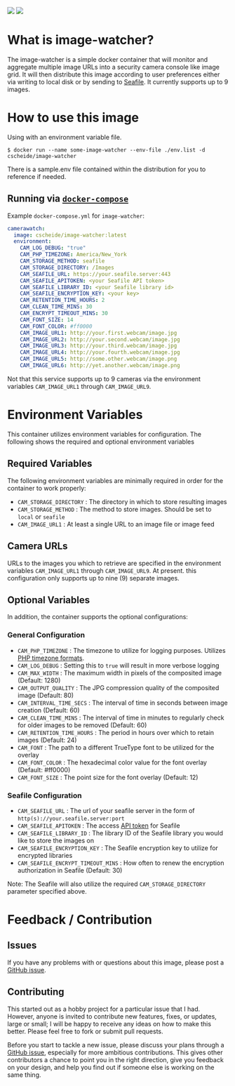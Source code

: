 [![](https://images.microbadger.com/badges/image/cscheide/image-watcher.svg)](http://microbadger.com/images/cscheide/image-watcher)
[![](https://images.microbadger.com/badges/version/cscheide/image-watcher.svg)](http://microbadger.com/images/cscheide/image-watcher)

# What is image-watcher?

The image-watcher is a simple docker container that will monitor and aggregate multiple image URLs into a security camera console like image grid. It will then distribute this image according to user preferences either via writing to local disk or by sending to [Seafile](http://www.seafile.com/). It currently supports up to 9 images.


# How to use this image

Using with an environment variable file. 

```console
$ docker run --name some-image-watcher --env-file ./env.list -d cscheide/image-watcher
```

There is a sample.env file contained within the distribution for you to reference if needed.


## Running via [`docker-compose`](https://github.com/docker/compose)

Example `docker-compose.yml` for `image-watcher`:

```yaml
camerawatch:
  image: cscheide/image-watcher:latest
  environment:
    CAM_LOG_DEBUG: "true"
    CAM_PHP_TIMEZONE: America/New_York
    CAM_STORAGE_METHOD: seafile
    CAM_STORAGE_DIRECTORY: /Images
    CAM_SEAFILE_URL: https://your.seafile.server:443
    CAM_SEAFILE_APITOKEN: <your Seafile API token>
    CAM_SEAFILE_LIBRARY_ID: <your Seafile library id>
    CAM_SEAFILE_ENCRYPTION_KEY: <your key>
    CAM_RETENTION_TIME_HOURS: 2
    CAM_CLEAN_TIME_MINS: 30
    CAM_ENCRYPT_TIMEOUT_MINS: 30
    CAM_FONT_SIZE: 14
    CAM_FONT_COLOR: #ff0000
    CAM_IMAGE_URL1: http://your.first.webcam/image.jpg
    CAM_IMAGE_URL2: http://your.second.webcam/image.jpg
    CAM_IMAGE_URL3: http://your.third.webcam/image.jpg
    CAM_IMAGE_URL4: http://your.fourth.webcam/image.jpg
    CAM_IMAGE_URL5: http://some.other.webcam/image.png
    CAM_IMAGE_URL6: http://yet.another.webcam/image.png
```

Not that this service supports up to 9 cameras via the environment variables `CAM_IMAGE_URL1` through `CAM_IMAGE_URL9`.

# Environment Variables

This container utilizes environment variables for configuration. The following shows the required and optional environment variables

## Required Variables

The following environment variables are minimally required in order for the container to work properly:

- `CAM_STORAGE_DIRECTORY` : The directory in which to store resulting images
- `CAM_STORAGE_METHOD` : The method to store images. Should be set to `local` or `seafile`
- `CAM_IMAGE_URL1` : At least a single URL to an image file or image feed

## Camera URLs

URLs to the images you which to retrieve are specified in the environment variables `CAM_IMAGE_URL1` through `CAM_IMAGE_URL9`. At present. this configuration only supports up to nine (9) separate images.

## Optional Variables

In addition, the container supports the optional configurations:

### General Configuration

- `CAM_PHP_TIMEZONE` : The timezone to utilize for logging purposes. Utilizes [PHP timezone formats](http://php.net/manual/en/timezones.php).
- `CAM_LOG_DEBUG` : Setting this to `true` will result in more verbose logging
- `CAM_MAX_WIDTH` : The maximum width in pixels of the composited image (Default: 1280)
- `CAM_OUTPUT_QUALITY` : The JPG compression quality of the composited image (Default: 80)
- `CAM_INTERVAL_TIME_SECS` : The interval of time in seconds between image creation (Default: 60)
- `CAM_CLEAN_TIME_MINS` : The interval of time in minutes to regularly check for older images to be removed (Default: 60)
- `CAM_RETENTION_TIME_HOURS` : The period in hours over which to retain images (Default: 24)
- `CAM_FONT` : The path to a different TrueType font to be utilized for the overlay
- `CAM_FONT_COLOR` : The hexadecimal color value for the font overlay (Default: #ff0000)
- `CAM_FONT_SIZE` : The point size for the font overlay (Default: 12)

### Seafile Configuration

- `CAM_SEAFILE_URL` : The url of your seafile server in the form of `http(s)://your.seafile.server:port`
- `CAM_SEAFILE_APITOKEN` : The access [API token](http://manual.seafile.com/develop/web_api.html#quick-start) for Seafile
- `CAM_SEAFILE_LIBRARY_ID` : The library ID of the Seafile library you would like to store the images on
- `CAM_SEAFILE_ENCRYPTION_KEY` : The Seafile encryption key to utilize for encrypted libraries
- `CAM_SEAFILE_ENCRYPT_TIMEOUT_MINS` : How often to renew the encryption authorization in Seafile (Default: 30)

Note: The Seafile will also utilize the required `CAM_STORAGE_DIRECTORY` parameter specified above.

# Feedback / Contribution

## Issues

If you have any problems with or questions about this image, please post a [GitHub issue](https://github.com/crscheid/image-watcher/issues).

## Contributing

This started out as a hobby project for a particular issue that I had. However, anyone is invited to contribute new features, fixes, or updates, large or small; I will be happy to receive any ideas on how to make this better. Please feel free to fork or submit pull requests.

Before you start to tackle a new issue, please discuss your plans through a [GitHub issue](https://github.com/crscheid/image-watcher/issues), especially for more ambitious contributions. This gives other contributors a chance to point you in the right direction, give you feedback on your design, and help you find out if someone else is working on the same thing.




